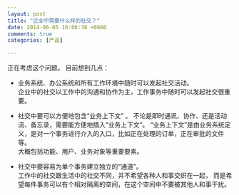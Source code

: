 ```yaml
---
layout: post
title: "企业中需要什么样的社交？"
date: 2014-06-05 16:06:38 +0800
comments: true
categories: [产品]

---
```


正在考虑这个问题。
目前想到几点：
<!-- more -->
* 业务系统、办公系统和所有工作环境中随时可以发起社交活动。  
企业中的社交以工作中的沟通和协作为主，工作事务中随时可以发起社交很重要。

* 社交中要可以方便地包含“业务上下文” 。
不论是即时通讯、协作、还是活动流、备忘录，需要能方便地插入“业务上下文”。
“业务上下文”是由业务系统定义，是对一个事务进行介入的入口，比如正在处理的订单，正在审批的文件等。  
大概包括功能、用户、业务对象等重要要素。  

* 社交中要容易为单个事务建立独立的“通道”。  
工作中的社交跟生活中的社交不同，并不希望各种人和事交织在一起，
而是希望每件事务可以有个相对隔离的空间，在这个空间中不要被其他人和事干扰。

